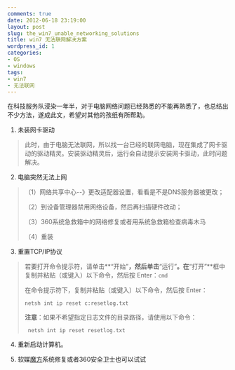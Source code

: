 ```yaml
---
comments: true
date: 2012-06-18 23:19:00
layout: post
slug: the_win7_unable_networking_solutions
title: win7 无法联网解决方案
wordpress_id: 1
categories:
- OS
- windows
tags:
- win7
- 无法联网
---
```

在科技服务队浸染一年半，对于电脑网络问题已经熟悉的不能再熟悉了，也总结出不少方法，遂成此文，希望对其他的孩纸有所帮助。

1. 未装网卡驱动
> 此时，由于电脑无法联网，所以找一台已经的联网电脑，现在集成了网卡驱动的驱动精灵。安装驱动精灵后，运行会自动提示安装网卡驱动，此时问题解决。

2. 电脑突然无法上网
>（1）网络共享中心--》更改适配器设置，看看是不是DNS服务器被更改；
>
>（2）到设备管理器禁用网络设备，然后再扫描硬件改动；
>
> （3）360系统急救箱中的网络修复或者用系统急救箱检查病毒木马
>
> （4）重装

3. 重置TCP/IP协议
> 若要打开命令提示符，请单击**“开始”**，然后单击**“运行”**。在**“打开”**框中复制并粘贴（或键入）以下命令，然后按 Enter：`cmd`
>
> 在命令提示符下，复制并粘贴（或键入）以下命令，然后按 Enter：
>
> `netsh int ip reset c:resetlog.txt`
>
>**注意**：如果不希望指定日志文件的目录路径，请使用以下命令：
>
>` netsh int ip reset resetlog.txt`

4. 重新启动计算机。

5. 软媒[魔方](http://mofang.ithome.com/)系统修复或者360安全卫士也可以试试









